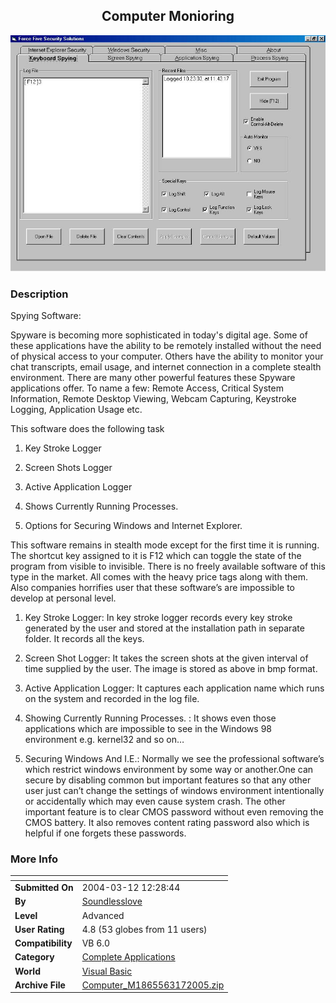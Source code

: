 ﻿<div align="center">

## Computer Monioring

<img src="PIC20053171250454958.JPG">
</div>

### Description

Spying Software:

Spyware is becoming more sophisticated in today's digital age. Some of these applications have the ability to be remotely installed without the need of physical access to your computer. Others have the ability to monitor your chat transcripts, email usage, and internet connection in a complete stealth environment. There are many other powerful features these Spyware applications offer. To name a few: Remote Access, Critical System Information, Remote Desktop Viewing, Webcam Capturing, Keystroke Logging, Application Usage etc.

This software does the following task

1.	Key Stroke Logger

2.	Screen Shots Logger

3.	Active Application Logger

4.	Shows Currently Running Processes.

5.	Options for Securing Windows and Internet Explorer.

This software remains in stealth mode except for the first time it is running. The shortcut key assigned to it is F12 which can toggle the state of the program from visible to invisible. There is no freely available software of this type in the market. All comes with the heavy price tags along with them. Also companies horrifies user that these software’s are impossible to develop at personal level.

1.	Key Stroke Logger: In key stroke logger records every key stroke generated by the user and stored at the installation path in separate folder. It records all the keys.

2.	Screen Shot Logger: It takes the screen shots at the given interval of time supplied by the user. The image is stored as above in bmp format.

3.	Active Application Logger: It captures each application name which runs on the system and recorded in the log file.

4.	Showing Currently Running Processes. : It shows even those applications which are impossible to see in the Windows 98 environment e.g. kernel32 and so on…

5.	Securing Windows And I.E.: Normally we see the professional software’s which restrict windows environment by some way or another.One can secure by disabling common but important features so that any other user just can’t change the settings of windows environment intentionally or accidentally which may even cause system crash. The other important feature is to clear CMOS password without even removing the CMOS battery. It also removes content rating password also which is helpful if one forgets these passwords.
 
### More Info
 


<span>             |<span>
---                |---
**Submitted On**   |2004-03-12 12:28:44
**By**             |[Soundlesslove](https://github.com/Planet-Source-Code/PSCIndex/blob/master/ByAuthor/soundlesslove.md)
**Level**          |Advanced
**User Rating**    |4.8 (53 globes from 11 users)
**Compatibility**  |VB 6\.0
**Category**       |[Complete Applications](https://github.com/Planet-Source-Code/PSCIndex/blob/master/ByCategory/complete-applications__1-27.md)
**World**          |[Visual Basic](https://github.com/Planet-Source-Code/PSCIndex/blob/master/ByWorld/visual-basic.md)
**Archive File**   |[Computer\_M1865563172005\.zip](https://github.com/Planet-Source-Code/soundlesslove-computer-monioring__1-59521/archive/master.zip)









